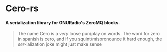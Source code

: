 # Cero-rs
#### A serialization library for GNURadio's ZeroMQ blocks.
>The name Cero is a _very_ loose pun/play on words. The word for zero in spanish is cero, and if you squint/mispronounce it hard enough, the _ser_-ialization joke might just make sense

